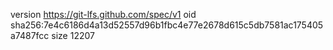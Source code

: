 version https://git-lfs.github.com/spec/v1
oid sha256:7e4c6186d4a13d52557d96b1fbc4e77e2678d615c5db7581ac175405a7487fcc
size 12207
